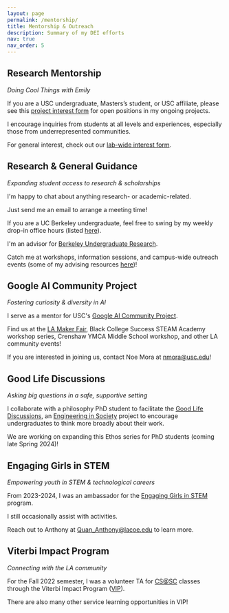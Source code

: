 ```yaml
---
layout: page
permalink: /mentorship/
title: Mentorship & Outreach
description: Summary of my DEI efforts 
nav: true
nav_order: 5
---
```


## Research Mentorship 

*Doing Cool Things with Emily*

If you are a USC undergraduate, Masters’s student, or USC affiliate, please see this [project interest form](https://forms.gle/FQEM4d3LvAEPBmC79) for open positions in my ongoing projects. 

I encourage inquiries from students at all levels and experiences, especially those from underrepresented communities.

For general interest, check out our [lab-wide interest form](https://forms.gle/4dnhu7xtMZLJQHrE6). 

## Research & General Guidance

*Expanding student access to research & scholarships*

I'm happy to chat about anything research- or academic-related. 

Just send me an email to arrange a meeting time!

If you are a UC Berkeley undergraduate, feel free to swing by my weekly drop-in office hours (listed [here](https://research.berkeley.edu/ours-peer-advisors/)). 

I'm an advisor for [Berkeley Undergraduate Research](https://research.berkeley.edu/).

Catch me at workshops, information sessions, and campus-wide outreach events (some of my advising resources [here](https://eemokey.github.io/blog/tag/undergrad/))!


## Google AI Community Project 

*Fostering curiosity & diversity in AI* 

I serve as a mentor for USC's [Google AI Community Project](https://sites.google.com/usc.edu/aicommunityproject/what-is-artificial-intelligence?authuser=0). 

Find us at the [LA Maker Fair](https://losangeles.makerfaire.com/maker/entry/1586/), Black College Success STEAM Academy workshop series, Crenshaw YMCA Middle School workshop, and other LA community events! 

If you are interested in joining us, contact Noe Mora at nmora@usc.edu!


## Good Life Discussions 

*Asking big questions in a safe, supportive setting*

I collaborate with a philosophy PhD student to facilitate the [Good Life Discussions](https://stem-ed.usc.edu/our-research/eerp/ethos-project/), an [Engineering in Society](https://eis.usc.edu/) project to encourage undergraduates to think more broadly about their work. 

We are working on expanding this Ethos series for PhD students (coming late Spring 2024)!  

## Engaging Girls in STEM 

*Empowering youth in STEM & technological careers*

From 2023-2024, I was an ambassador for the [Engaging Girls in STEM](https://www.engaginggirlsinstem.com/) program. 

I still occasionally assist with activities. 

Reach out to Anthony at Quan_Anthony@lacoe.edu to learn more.

## Viterbi Impact Program  

*Connecting with the LA community*

For the Fall 2022 semester, I was a volunteer TA for [CS@SC](https://summercamp.usc.edu/) classes through the Viterbi Impact Program ([VIP](https://viterbiundergrad.usc.edu/involvement/viterbi-impact/)). 

There are also many other service learning opportunities in VIP!